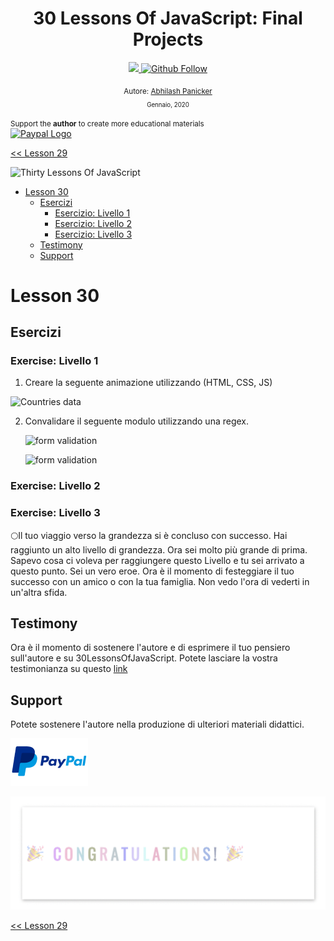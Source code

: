 <div align="center">
  <h1> 30 Lessons Of JavaScript: Final Projects</h1>
  <a class="header-badge" target="_blank" href="https://www.linkedin.com/in/abhilash-panicker-68952b159/">
  <img src="https://img.shields.io/badge/style--5eba00.svg?label=LinkedIn&logo=linkedin&style=social">
  </a>
  <a class="header-badge" target="_blank" href="https://github.com/abpanic/">
  <img alt="Github Follow" src="https://img.shields.io/github/followers/abpanic?style=social">
  </a>

<sub>Autore:
<a href="https://www.linkedin.com/in/abhilash-panicker-68952b159/" target="_blank">Abhilash Panicker</a><br>
<small> Gennaio, 2020</small>
</sub>
</div>
</div>

<div>

</div>

<div>
<small>Support the <strong>author</strong> to create more educational materials</small> <br />  
<a href = "https://www.paypal.me/Abhilash"><img src='./../images/paypal_lg.png' alt='Paypal Logo' style="width:10%"/></a>
</div>

[<< Lesson 29](../29_Lesson_Mini_project_animating_characters/29_Lesson_mini_project_animating_characters.md)

![Thirty Lessons Of JavaScript](../../images/banners/Lesson_1_30.png)

- [Lesson 30](#Lesson-30)
	- [Esercizi](#exercises)
		- [Esercizio: Livello 1](#exercise-level-1)
		- [Esercizio: Livello 2](#exercise-level-2)
		- [Esercizio: Livello 3](#exercise-level-3)
	- [Testimony](#testimony)
	- [Support](#support)

# Lesson 30

## Esercizi

### Exercise: Livello 1

1. Creare la seguente animazione utilizzando (HTML, CSS, JS)

![Countries data](../../images/projects/dom_mini_project_countries_object_Lesson_10.1.gif)

2. Convalidare il seguente modulo utilizzando una regex.

   ![form validation](../../images/projects/dom_mini_project_form_validation_Lesson_10.2.1.png)

   ![form validation](../../images/projects/dom_mini_project_form_validation_Lesson_10.2.png)

### Exercise: Livello 2

### Exercise: Livello 3

🌕Il tuo viaggio verso la grandezza si è concluso con successo. Hai raggiunto un alto livello di grandezza. Ora sei molto più grande di prima. Sapevo cosa ci voleva per raggiungere questo Livello e tu sei arrivato a questo punto. Sei un vero eroe. Ora è il momento di festeggiare il tuo successo con un amico o con la tua famiglia. Non vedo l'ora di vederti in un'altra sfida.

## Testimony

Ora è il momento di sostenere l'autore e di esprimere il tuo pensiero sull'autore e su 30LessonsOfJavaScript. Potete lasciare la vostra testimonianza su questo [link](https://testimonify.herokuapp.com/)

## Support

Potete sostenere l'autore nella produzione di ulteriori materiali didattici.

[![paypal](../../images/paypal_lg.png)](https://www.paypal.me/Abhilash)

![Congratulations](../../images/projects/congratulations.gif)

[<< Lesson 29](../29_Lesson_Mini_project_animating_characters/29_Lesson_mini_project_animating_characters.md)  
